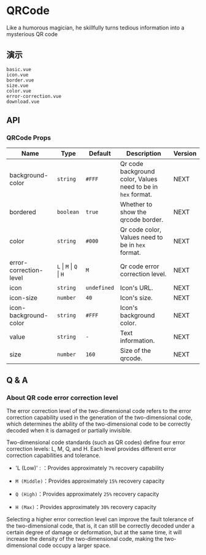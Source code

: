 # QRCode

Like a humorous magician, he skillfully turns tedious information into a mysterious QR code

## 演示

```demo
basic.vue
icon.vue
border.vue
size.vue
color.vue
error-correction.vue
download.vue
```

## API

### QRCode Props

| Name | Type | Default | Description | Version |
| --- | --- | --- | --- | --- |
| background-color | `string` | `#FFF` | Qr code background color, Values need to be in `hex` format. | NEXT |
| bordered | `boolean` | `true` | Whether to show the qrcode border. | NEXT |
| color | `string` | `#000` | Qr code color, Values need to be in `hex` format. | NEXT |
| error-correction-level | `L` \| `M` \| `Q` \| `H` | `M` | Qr code error correction level. | NEXT |
| icon | `string` | `undefined` | Icon's URL. | NEXT |
| icon-size | `number` | `40` | Icon's size. | NEXT |
| icon-background-color | `string` | `#FFF` | Icon's background color. | NEXT |
| value | `string` | `-` | Text information. | NEXT |
| size | `number` | `160` | Size of the qrcode. | NEXT |

## Q & A

### About QR code error correction level

The error correction level of the two-dimensional code refers to the error correction capability used in the generation of the two-dimensional code, which determines the ability of the two-dimensional code to be correctly decoded when it is damaged or partially invisible.

Two-dimensional code standards (such as QR codes) define four error correction levels: L, M, Q, and H. Each level provides different error correction capabilities and tolerance.

- 'L (Low)' : ：Provides approximately `7%` recovery capability

- `M (Middle)`：Provides approximately `15%` recovery capacity

- `Q (High)`：Provides approximately `25%` recovery capacity

- `H (Max)`：Provides approximately `30%` recovery capacity

Selecting a higher error correction level can improve the fault tolerance of the two-dimensional code, that is, it can still be correctly decoded under a certain degree of damage or deformation, but at the same time, it will increase the density of the two-dimensional code, making the two-dimensional code occupy a larger space.

